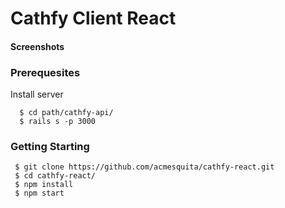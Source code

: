 # Cathfy Client React

#### Screenshots


### Prerequesites

Install server

```
  $ cd path/cathfy-api/
  $ rails s -p 3000
```

### Getting Starting

```
 $ git clone https://github.com/acmesquita/cathfy-react.git
 $ cd cathfy-react/
 $ npm install
 $ npm start
```
